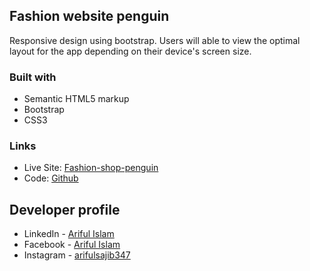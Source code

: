 ## Fashion website penguin
Responsive design using bootstrap. Users will able to view the optimal layout for the app depending on their device's screen size.

### Built with
- Semantic HTML5 markup
- Bootstrap
- CSS3


### Links

- Live Site: [Fashion-shop-penguin](https://arifulsajib.github.io/fashion-shoes-nike/)
- Code: [Github](https://github.com/arifulsajib/fashion-shoes-nike)


## Developer profile

- LinkedIn - [Ariful Islam](https://www.linkedin.com/in/arifulsajib/)
- Facebook - [Ariful Islam](https://www.facebook.com/arifulsajib347/)
- Instagram - [arifulsajib347](https://www.instagram.com/arifulsajib347/)
